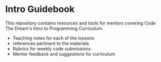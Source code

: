 # Intro Guidebook 
This repository contains resources and tools for mentors covering Code The Dream's Intro to Programming Curriculum.

- Teaching notes for each of the lessons
- references pertinent to the materials
- Rubrics for weekly code submissions
- Mentor feedback and suggestions for curriculum
